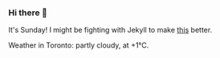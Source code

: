 ### Hi there :wave:

It's Sunday! I might be fighting with Jekyll to make [this](https://swissclubto.github.io) better.

Weather in Toronto: partly cloudy, at +1°C.
